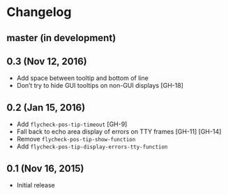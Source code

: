 # Changelog #

## master (in development) ##

## 0.3 (Nov 12, 2016) ##

- Add space between tooltip and bottom of line
- Don’t try to hide GUI tooltips on non-GUI displays [GH-18]

## 0.2 (Jan 15, 2016) ##

- Add `flycheck-pos-tip-timeout` [GH-9]
- Fall back to echo area display of errors on TTY frames [GH-11] [GH-14]
- Remove `flycheck-pos-tip-show-function`
- Add `flycheck-pos-tip-display-errors-tty-function`

## 0.1 (Nov 16, 2015) ##

- Initial release
